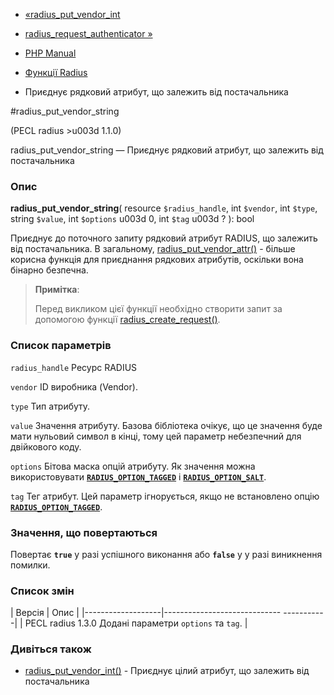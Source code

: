 - [«radius_put_vendor_int](function.radius-put-vendor-int.md)
- [radius_request_authenticator
»](function.radius-request-authenticator.md)

- [PHP Manual](index.md)
- [Функції Radius](ref.radius.md)
- Приєднує рядковий атрибут, що залежить від постачальника

#radius_put_vendor_string

(PECL radius \>u003d 1.1.0)

radius_put_vendor_string — Приєднує рядковий атрибут, що залежить від
постачальника

### Опис

**radius_put_vendor_string**(
resource `$radius_handle`,
int `$vendor`,
int `$type`,
string `$value`,
int `$options` u003d 0,
int `$tag` u003d ?
): bool

Приєднує до поточного запиту рядковий атрибут RADIUS, що залежить від
постачальника. В загальному,
[radius_put_vendor_attr()](function.radius-put-vendor-attr.md) - більше
корисна функція для приєднання рядкових атрибутів, оскільки вона
бінарно безпечна.

> **Примітка**:
>
> Перед викликом цієї функції необхідно створити запит за допомогою
> функції
> [radius_create_request()](function.radius-create-request.md).

### Список параметрів

`radius_handle`
Ресурс RADIUS

`vendor`
ID виробника (Vendor).

`type`
Тип атрибуту.

`value`
Значення атрибуту. Базова бібліотека очікує, що це значення буде
мати нульовий символ в кінці, тому цей параметр небезпечний для
двійкового коду.

`options`
Бітова маска опцій атрибуту. Як значення можна використовувати
[**`RADIUS_OPTION_TAGGED`**](radius.constants.options.md#constant.radius-option-tagged)
і
[**`RADIUS_OPTION_SALT`**](radius.constants.options.md#constant.radius-option-salt).

`tag`
Тег атрибут. Цей параметр ігнорується, якщо не встановлено опцію
[**`RADIUS_OPTION_TAGGED`**](radius.constants.options.md#constant.radius-option-tagged).

### Значення, що повертаються

Повертає **`true`** у разі успішного виконання або **`false`** у
у разі виникнення помилки.

### Список змін

| Версія | Опис |
|-------------------|----------------------------- -----------|
| PECL radius 1.3.0 Додані параметри `options` та `tag`. |

### Дивіться також

- [radius_put_vendor_int()](function.radius-put-vendor-int.md) -
Приєднує цілий атрибут, що залежить від постачальника
